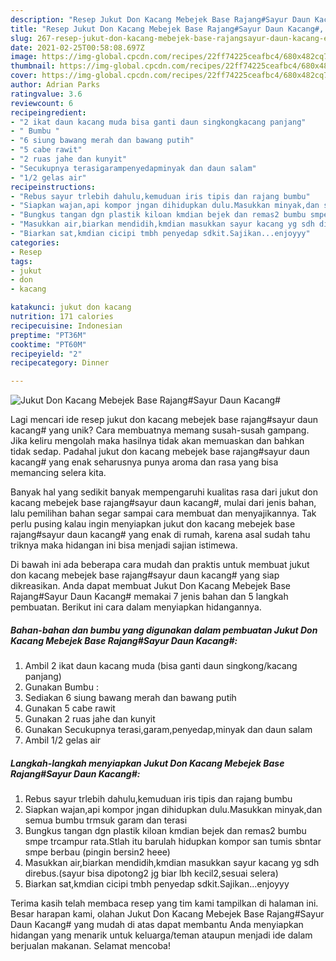 ```yaml
---
description: "Resep Jukut Don Kacang Mebejek Base Rajang#Sayur Daun Kacang#, Enak Banget"
title: "Resep Jukut Don Kacang Mebejek Base Rajang#Sayur Daun Kacang#, Enak Banget"
slug: 267-resep-jukut-don-kacang-mebejek-base-rajangsayur-daun-kacang-enak-banget
date: 2021-02-25T00:58:08.697Z
image: https://img-global.cpcdn.com/recipes/22ff74225ceafbc4/680x482cq70/jukut-don-kacang-mebejek-base-rajangsayur-daun-kacang-foto-resep-utama.jpg
thumbnail: https://img-global.cpcdn.com/recipes/22ff74225ceafbc4/680x482cq70/jukut-don-kacang-mebejek-base-rajangsayur-daun-kacang-foto-resep-utama.jpg
cover: https://img-global.cpcdn.com/recipes/22ff74225ceafbc4/680x482cq70/jukut-don-kacang-mebejek-base-rajangsayur-daun-kacang-foto-resep-utama.jpg
author: Adrian Parks
ratingvalue: 3.6
reviewcount: 6
recipeingredient:
- "2 ikat daun kacang muda bisa ganti daun singkongkacang panjang"
- " Bumbu "
- "6 siung bawang merah dan bawang putih"
- "5 cabe rawit"
- "2 ruas jahe dan kunyit"
- "Secukupnya terasigarampenyedapminyak dan daun salam"
- "1/2 gelas air"
recipeinstructions:
- "Rebus sayur trlebih dahulu,kemuduan iris tipis dan rajang bumbu"
- "Siapkan wajan,api kompor jngan dihidupkan dulu.Masukkan minyak,dan semua bumbu trmsuk garam dan terasi"
- "Bungkus tangan dgn plastik kiloan kmdian bejek dan remas2 bumbu smpe trcampur rata.Stlah itu barulah hidupkan kompor san tumis sbntar smpe berbau (pingin bersin2 heee)"
- "Masukkan air,biarkan mendidih,kmdian masukkan sayur kacang yg sdh direbus.(sayur bisa dipotong2 jg biar lbh kecil2,sesuai selera)"
- "Biarkan sat,kmdian cicipi tmbh penyedap sdkit.Sajikan...enjoyyy"
categories:
- Resep
tags:
- jukut
- don
- kacang

katakunci: jukut don kacang 
nutrition: 171 calories
recipecuisine: Indonesian
preptime: "PT36M"
cooktime: "PT60M"
recipeyield: "2"
recipecategory: Dinner

---
```



![Jukut Don Kacang Mebejek Base Rajang#Sayur Daun Kacang#](https://img-global.cpcdn.com/recipes/22ff74225ceafbc4/680x482cq70/jukut-don-kacang-mebejek-base-rajangsayur-daun-kacang-foto-resep-utama.jpg)

Lagi mencari ide resep jukut don kacang mebejek base rajang#sayur daun kacang# yang unik? Cara membuatnya memang susah-susah gampang. Jika keliru mengolah maka hasilnya tidak akan memuaskan dan bahkan tidak sedap. Padahal jukut don kacang mebejek base rajang#sayur daun kacang# yang enak seharusnya punya aroma dan rasa yang bisa memancing selera kita.



Banyak hal yang sedikit banyak mempengaruhi kualitas rasa dari jukut don kacang mebejek base rajang#sayur daun kacang#, mulai dari jenis bahan, lalu pemilihan bahan segar sampai cara membuat dan menyajikannya. Tak perlu pusing kalau ingin menyiapkan jukut don kacang mebejek base rajang#sayur daun kacang# yang enak di rumah, karena asal sudah tahu triknya maka hidangan ini bisa menjadi sajian istimewa.


Di bawah ini ada beberapa cara mudah dan praktis untuk membuat jukut don kacang mebejek base rajang#sayur daun kacang# yang siap dikreasikan. Anda dapat membuat Jukut Don Kacang Mebejek Base Rajang#Sayur Daun Kacang# memakai 7 jenis bahan dan 5 langkah pembuatan. Berikut ini cara dalam menyiapkan hidangannya.

<!--inarticleads1-->

##### Bahan-bahan dan bumbu yang digunakan dalam pembuatan Jukut Don Kacang Mebejek Base Rajang#Sayur Daun Kacang#:

1. Ambil 2 ikat daun kacang muda (bisa ganti daun singkong/kacang panjang)
1. Gunakan  Bumbu :
1. Sediakan 6 siung bawang merah dan bawang putih
1. Gunakan 5 cabe rawit
1. Gunakan 2 ruas jahe dan kunyit
1. Gunakan Secukupnya terasi,garam,penyedap,minyak dan daun salam
1. Ambil 1/2 gelas air




<!--inarticleads2-->

##### Langkah-langkah menyiapkan Jukut Don Kacang Mebejek Base Rajang#Sayur Daun Kacang#:

1. Rebus sayur trlebih dahulu,kemuduan iris tipis dan rajang bumbu
1. Siapkan wajan,api kompor jngan dihidupkan dulu.Masukkan minyak,dan semua bumbu trmsuk garam dan terasi
1. Bungkus tangan dgn plastik kiloan kmdian bejek dan remas2 bumbu smpe trcampur rata.Stlah itu barulah hidupkan kompor san tumis sbntar smpe berbau (pingin bersin2 heee)
1. Masukkan air,biarkan mendidih,kmdian masukkan sayur kacang yg sdh direbus.(sayur bisa dipotong2 jg biar lbh kecil2,sesuai selera)
1. Biarkan sat,kmdian cicipi tmbh penyedap sdkit.Sajikan...enjoyyy




Terima kasih telah membaca resep yang tim kami tampilkan di halaman ini. Besar harapan kami, olahan Jukut Don Kacang Mebejek Base Rajang#Sayur Daun Kacang# yang mudah di atas dapat membantu Anda menyiapkan hidangan yang menarik untuk keluarga/teman ataupun menjadi ide dalam berjualan makanan. Selamat mencoba!
